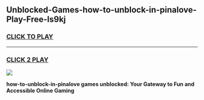 
## Unblocked-Games-how-to-unblock-in-pinalove-Play-Free-ls9kj
<h3>
<a href="https://premium76.site?title=how-to-unblock-in-pinalove&ref=21A">CLICK TO PLAY</a></h3>
<hr>

<h3>
<a href="https://premium76.site?title=how-to-unblock-in-pinalove&ref=21A">CLICK 2 PLAY</a>
  
</h3>

<a href="https://premium76.site?title=how-to-unblock-in-pinalove&ref=21A"><img src="https://clearcache.store/games.png"></a>


**how-to-unblock-in-pinalove games unblocked: Your Gateway to Fun and Accessible Online Gaming**

